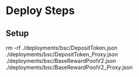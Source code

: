 # Deploy Steps

## Setup 

rm -rf ./deployments/bsc/DepositToken.json ./deployments/bsc/DepositToken_Proxy.json ./deployments/bsc/BaseRewardPoolV2.json ./deployments/bsc/BaseRewardPoolV2_Proxy.json 